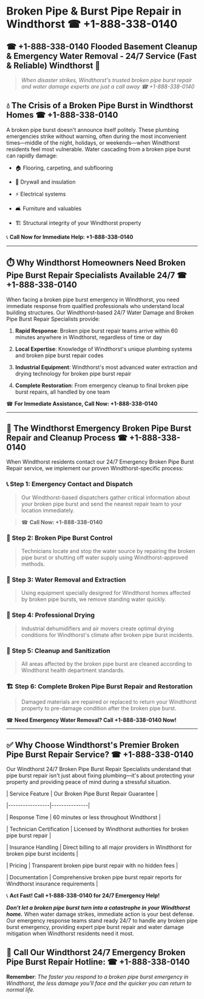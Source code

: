 # Broken Pipe & Burst Pipe Repair in Windthorst ☎ +1-888-338-0140  
## ☎ +1-888-338-0140 Flooded Basement Cleanup & Emergency Water Removal - 24/7 Service (Fast & Reliable) Windthorst 🚨  

> *When disaster strikes, Windthorst's trusted broken pipe burst repair and water damage experts are just a call away ☎ +1-888-338-0140*  

## 💧 The Crisis of a Broken Pipe Burst in Windthorst Homes ☎ +1-888-338-0140  

A broken pipe burst doesn't announce itself politely. These plumbing emergencies strike without warning, often during the most inconvenient times—middle of the night, holidays, or weekends—when Windthorst residents feel most vulnerable. Water cascading from a broken pipe burst can rapidly damage:  

* 🏠 Flooring, carpeting, and subflooring  
* 🧱 Drywall and insulation  
* ⚡ Electrical systems  
* 🛋️ Furniture and valuables  
* 🏗️ Structural integrity of your Windthorst property  

📞 **Call Now for Immediate Help: +1-888-338-0140**  

---  

## ⏱️ Why Windthorst Homeowners Need Broken Pipe Burst Repair Specialists Available 24/7 ☎ +1-888-338-0140  

When facing a broken pipe burst emergency in Windthorst, you need immediate response from qualified professionals who understand local building structures. Our Windthorst-based 24/7 Water Damage and Broken Pipe Burst Repair Specialists provide:  

1. **Rapid Response**: Broken pipe burst repair teams arrive within 60 minutes anywhere in Windthorst, regardless of time or day  
2. **Local Expertise**: Knowledge of Windthorst's unique plumbing systems and broken pipe burst repair codes  
3. **Industrial Equipment**: Windthorst's most advanced water extraction and drying technology for broken pipe burst repair  
4. **Complete Restoration**: From emergency cleanup to final broken pipe burst repairs, all handled by one team  

☎ **For Immediate Assistance, Call Now: +1-888-338-0140**  

---  

## 🔧 The Windthorst Emergency Broken Pipe Burst Repair and Cleanup Process ☎ +1-888-338-0140  

When Windthorst residents contact our 24/7 Emergency Broken Pipe Burst Repair service, we implement our proven Windthorst-specific process:  

### 📞 Step 1: Emergency Contact and Dispatch  
> Our Windthorst-based dispatchers gather critical information about your broken pipe burst and send the nearest repair team to your location immediately.  
> ☎ **Call Now: +1-888-338-0140**  

### 🚿 Step 2: Broken Pipe Burst Control  
> Technicians locate and stop the water source by repairing the broken pipe burst or shutting off water supply using Windthorst-approved methods.  

### 🌊 Step 3: Water Removal and Extraction  
> Using equipment specially designed for Windthorst homes affected by broken pipe bursts, we remove standing water quickly.  

### 💨 Step 4: Professional Drying  
> Industrial dehumidifiers and air movers create optimal drying conditions for Windthorst's climate after broken pipe burst incidents.  

### 🧼 Step 5: Cleanup and Sanitization  
> All areas affected by the broken pipe burst are cleaned according to Windthorst health department standards.  

### 🏗️ Step 6: Complete Broken Pipe Burst Repair and Restoration  
> Damaged materials are repaired or replaced to return your Windthorst property to pre-damage condition after the broken pipe burst.  

☎ **Need Emergency Water Removal? Call +1-888-338-0140 Now!**  

---  

## ✅ Why Choose Windthorst's Premier Broken Pipe Burst Repair Service? ☎ +1-888-338-0140  

Our Windthorst 24/7 Broken Pipe Burst Repair Specialists understand that pipe burst repair isn't just about fixing plumbing—it's about protecting your property and providing peace of mind during a stressful situation.  

| Service Feature | Our Broken Pipe Burst Repair Guarantee |  
|-----------------|---------------|  
| Response Time | 60 minutes or less throughout Windthorst |  
| Technician Certification | Licensed by Windthorst authorities for broken pipe burst repair |  
| Insurance Handling | Direct billing to all major providers in Windthorst for broken pipe burst incidents |  
| Pricing | Transparent broken pipe burst repair with no hidden fees |  
| Documentation | Comprehensive broken pipe burst repair reports for Windthorst insurance requirements |  

📞 **Act Fast! Call +1-888-338-0140 for 24/7 Emergency Help!**  

***Don't let a broken pipe burst turn into a catastrophe in your Windthorst home.*** When water damage strikes, immediate action is your best defense. Our emergency response teams stand ready 24/7 to handle any broken pipe burst emergency, providing expert pipe burst repair and water damage mitigation when Windthorst residents need it most.  

## 📱 Call Our Windthorst 24/7 Emergency Broken Pipe Burst Repair Hotline: ☎ +1-888-338-0140  

**Remember**: *The faster you respond to a broken pipe burst emergency in Windthorst, the less damage you'll face and the quicker you can return to normal life.*